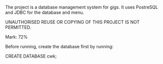 The project is a database management system for gigs. It uses PostreSQL and JDBC for the database and menu. 

UNAUTHORISED REUSE OR COPYING OF THIS PROJECT IS NOT PERMITTED.

Mark: 72%

Before running, create the database first by running:

CREATE DATABASE cwk;

